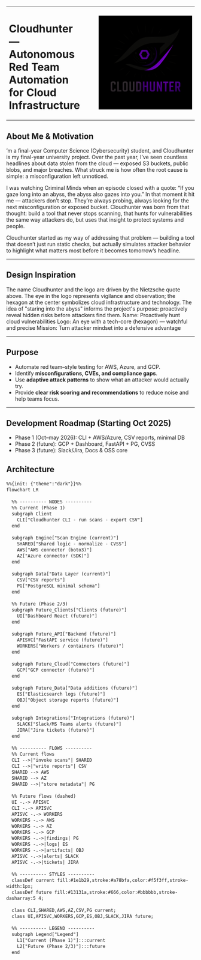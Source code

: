 <table width="100%">
  <tr>
    <td>
      <h1>Cloudhunter — Autonomous Red Team Automation for Cloud Infrastructure</h1>
    </td>
    <td align="right" width="280">
      <img src="./cloudhunter_logo.png" alt="Cloudhunter Logo" width="250">
    </td>
  </tr>
</table>


##  About Me & Motivation
’m a final-year Computer Science (Cybersecurity) student, and Cloudhunter is my final-year university project. Over the past year, I’ve seen countless headlines about data stolen from the cloud — exposed S3 buckets, public blobs, and major breaches. What struck me is how often the root cause is simple: a misconfiguration left unnoticed.

I was watching Criminal Minds when an episode closed with a quote: “If you gaze long into an abyss, the abyss also gazes into you.” In that moment it hit me — attackers don’t stop. They’re always probing, always looking for the next misconfiguration or exposed bucket. Cloudhunter was born from that thought: build a tool that never stops scanning, that hunts for vulnerabilities the same way attackers do, but uses that insight to protect systems and people.

Cloudhunter started as my way of addressing that problem — building a tool that doesn’t just run static checks, but actually simulates attacker behavior to highlight what matters most before it becomes tomorrow’s headline.

---
## Design Inspiration
The name Cloudhunter and the logo are driven by the Nietzsche quote above. The eye in the logo represents vigilance and observation; the hexagon at the center symbolizes cloud infrastructure and technology. The idea of "staring into the abyss" informs the project's purpose: proactively reveal hidden risks before attackers find them.
Name: Proactively hunt cloud vulnerabilities
Logo: An eye with a tech-core (hexagon) — watchful and precise
Mission: Turn attacker mindset into a defensive advantage

---

##  Purpose
- Automate red team–style testing for AWS, Azure, and GCP.
- Identify **misconfigurations, CVEs, and compliance gaps**.
- Use **adaptive attack patterns** to show what an attacker would actually try.
- Provide **clear risk scoring and recommendations** to reduce noise and help teams focus.

---

##  Development Roadmap (Starting Oct 2025)
- Phase 1 (Oct–may 2026): CLI + AWS/Azure, CSV reports, minimal DB
- Phase 2 (future): GCP + Dashboard, FastAPI + PG, CVSS
- Phase 3 (future): Slack/Jira, Docs & OSS core

## Architecture

```mermaid
%%{init: {"theme":"dark"}}%%
flowchart LR

  %% ---------- NODES ----------
  %% Current (Phase 1)
  subgraph Client
    CLI["Cloudhunter CLI - run scans - export CSV"]
  end

  subgraph Engine["Scan Engine (current)"]
    SHARED["Shared logic - normalize - CVSS"]
    AWS["AWS connector (boto3)"]
    AZ["Azure connector (SDK)"]
  end

  subgraph Data["Data Layer (current)"]
    CSV["CSV reports"]
    PG["PostgreSQL minimal schema"]
  end

  %% Future (Phase 2/3)
  subgraph Future_Clients["Clients (future)"]
    UI["Dashboard React (future)"]
  end

  subgraph Future_API["Backend (future)"]
    APISVC["FastAPI service (future)"]
    WORKERS["Workers / containers (future)"]
  end

  subgraph Future_Cloud["Connectors (future)"]
    GCP["GCP connector (future)"]
  end

  subgraph Future_Data["Data additions (future)"]
    ES["Elasticsearch logs (future)"]
    OBJ["Object storage reports (future)"]
  end

  subgraph Integrations["Integrations (future)"]
    SLACK["Slack/MS Teams alerts (future)"]
    JIRA["Jira tickets (future)"]
  end

  %% ---------- FLOWS ----------
  %% Current flows
  CLI -->|"invoke scans"| SHARED
  CLI -->|"write reports"| CSV
  SHARED --> AWS
  SHARED --> AZ
  SHARED -->|"store metadata"| PG

  %% Future flows (dashed)
  UI -.-> APISVC
  CLI -.-> APISVC
  APISVC -.-> WORKERS
  WORKERS -.-> AWS
  WORKERS -.-> AZ
  WORKERS -.-> GCP
  WORKERS -.->|findings| PG
  WORKERS -.->|logs| ES
  WORKERS -.->|artifacts| OBJ
  APISVC -.->|alerts| SLACK
  APISVC -.->|tickets| JIRA

  %% ---------- STYLES ----------
  classDef current fill:#1e1b29,stroke:#a78bfa,color:#f5f3ff,stroke-width:1px;
  classDef future fill:#13131a,stroke:#666,color:#bbbbbb,stroke-dasharray:5 4;

  class CLI,SHARED,AWS,AZ,CSV,PG current;
  class UI,APISVC,WORKERS,GCP,ES,OBJ,SLACK,JIRA future;

  %% ---------- LEGEND ----------
  subgraph Legend["Legend"]
    L1["Current (Phase 1)"]:::current
    L2["Future (Phase 2/3)"]:::future
  end
